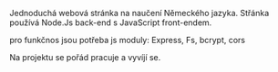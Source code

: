 Jednoduchá webová stránka na naučení Německého jazyka. Střánka používá Node.Js back-end s JavaScript front-endem.

pro funkčnos jsou potřeba js moduly: Express, Fs, bcrypt, cors

Na projektu se pořád pracuje a vyvíjí se.
